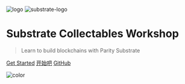 ![logo](media/substratekitty.png ':size=300')
![substrate-logo](media/icon-parity-substrate-light.png ':size=300')

# Substrate Collectables Workshop

> Learn to build blockchains with Parity Substrate

[Get Started](README.md)
[开始吧](zh-cn/README.md)
[GitHub](https://github.com/shawntabrizi/substrate-collectables-workshop)

<!-- Overwrite Background Image with black -->
![color](#3a3a3a)